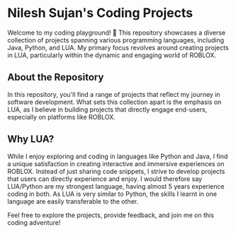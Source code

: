 # Nilesh Sujan's Coding Projects
Welcome to my coding playground! 👋 This repository showcases a diverse collection of projects spanning various programming languages, including Java, Python, and LUA. My primary focus revolves around creating projects in LUA, particularly within the dynamic and engaging world of ROBLOX.

## About the Repository
In this repository, you'll find a range of projects that reflect my journey in software development. What sets this collection apart is the emphasis on LUA, as I believe in building projects that directly engage end-users, especially on platforms like ROBLOX.

## Why LUA?
While I enjoy exploring and coding in languages like Python and Java, I find a unique satisfaction in creating interactive and immersive experiences on ROBLOX. Instead of just sharing code snippets, I strive to develop projects that users can directly experience and enjoy. I would therefore say LUA/Python are my strongest language, having almost 5 years experience coding in both. As LUA is very similar to Python, the skills I learnt in one language are easily transferable to the other.

Feel free to explore the projects, provide feedback, and join me on this coding adventure!

